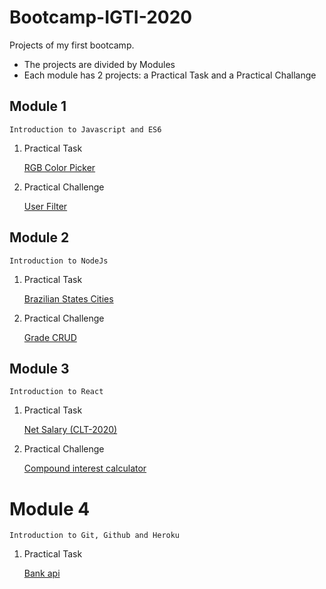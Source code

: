# Bootcamp-IGTI-2020
Projects of my first bootcamp.

* The projects are divided by Modules 
* Each module has 2 projects: a Practical Task and a Practical Challange


## Module 1
```
Introduction to Javascript and ES6
```
1. Practical Task

    [RGB Color Picker](https://github.com/JavelFreitas/Bootcamp-IGTI-2020/tree/master/Module_01/RGBColorPicker)

2. Practical Challenge

    [User Filter](https://github.com/JavelFreitas/Bootcamp-IGTI-2020/tree/master/Module_01/UserFilter)


## Module 2
```
Introduction to NodeJs
```
1. Practical Task

    [Brazilian States Cities](https://github.com/JavelFreitas/Bootcamp-IGTI-2020/tree/master/Module_02/BrazilianStatesCities)

2. Practical Challenge

    [Grade CRUD](https://github.com/JavelFreitas/practical-challenge-module2-IGTI)

## Module 3
```
Introduction to React
```
1. Practical Task

    [Net Salary (CLT-2020)](https://github.com/JavelFreitas/practical-task-module3-IGTI)

2. Practical Challenge

    [Compound interest calculator](https://github.com/JavelFreitas/practical-challange-module3-IGTI)

# Module 4
```
Introduction to Git, Github and Heroku
```

1. Practical Task

    [Bank api](https://github.com/JavelFreitas/practical-task-module4-IGTI)